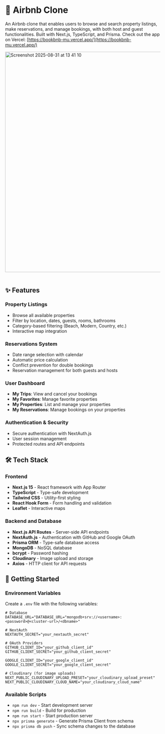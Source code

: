 # 🏡 Airbnb Clone

An Airbnb clone that enables users to browse and search property listings, make reservations, and manage bookings, with both host and guest functionalities. Built with Next.js, TypeScript, and Prisma. Check out the app on Vercel: [https://bookbnb-mu.vercel.app/](https://bookbnb-mu.vercel.app/)

<img width="1088" height="713" alt="Screenshot 2025-08-31 at 13 41 10" src="https://github.com/user-attachments/assets/a5c08b80-50ec-45e3-9be6-41532a55a3b4" />

<br/>
<br/>

## ✨ Features

### Property Listings
- Browse all available properties
- Filter by location, dates, guests, rooms, bathrooms
- Category-based filtering (Beach, Modern, Country, etc.)
- Interactive map integration

### Reservations System
- Date range selection with calendar
- Automatic price calculation
- Conflict prevention for double bookings
- Reservation management for both guests and hosts

### User Dashboard
- **My Trips**: View and cancel your bookings
- **My Favorites**: Manage favorite properties
- **My Properties**: List and manage your properties
- **My Reservations**: Manage bookings on your properties

### Authentication & Security
- Secure authentication with NextAuth.js
- User session management
- Protected routes and API endpoints

## 🛠️ Tech Stack

### Frontend
- **Next.js 15** - React framework with App Router
- **TypeScript** - Type-safe development
- **Tailwind CSS** - Utility-first styling
- **React Hook Form** - Form handling and validation
- **Leaflet** - Interactive maps

### Backend and Database
- **Next.js API Routes** - Server-side API endpoints
- **NextAuth.js** - Authentication with GitHub and Google OAuth
- **Prisma ORM** - Type-safe database access
- **MongoDB** - NoSQL database
- **bcrypt** - Password hashing
- **Cloudinary** - Image upload and storage
- **Axios** - HTTP client for API requests

## 🚀 Getting Started

### Environment Variables

Create a `.env` file with the following variables:

```env
# Database
DATABASE_URL="DATABASE_URL="mongodb+srv://<username>:<password>@<cluster-url>/<dbname>"

# NextAuth
NEXTAUTH_SECRET="your_nextauth_secret"

# OAuth Providers
GITHUB_CLIENT_ID="your_github_client_id"
GITHUB_CLIENT_SECRET="your_github_client_secret"

GOOGLE_CLIENT_ID="your_google_client_id"
GOOGLE_CLIENT_SECRET="your_google_client_secret"

# Cloudinary (for image uploads)
NEXT_PUBLIC_CLOUDINARY_UPLOAD_PRESET="your_cloudinary_upload_preset"
NEXT_PUBLIC_CLOUDINARY_CLOUD_NAME="your_cloudinary_cloud_name"
```

### Available Scripts

- `npm run dev` - Start development server
- `npm run build` - Build for production
- `npm run start` - Start production server
- `npx prisma generate` - Generate Prisma Client from schema
- `npx prisma db push` - Sync schema changes to the database
